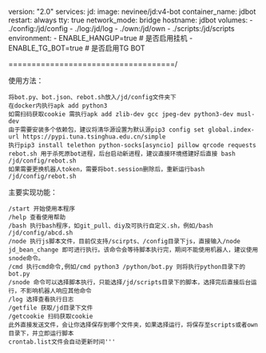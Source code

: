 version: "2.0"
services:
  jd:
    image: nevinee/jd:v4-bot
    container_name: jdbot
    restart: always
    tty: true
    network_mode: bridge
    hostname: jdbot
    volumes:
      - ./config:/jd/config
      - ./log:/jd/log
      - ./own:/jd/own
      - ./scripts:/jd/scripts
    environment: 
      - ENABLE_HANGUP=true  # 是否启用挂机
      - ENABLE_TG_BOT=true  # 是否启用TG BOT

====================================/

使用方法：

    将bot.py、bot.json、rebot.sh放入/jd/config文件夹下
    在docker内执行apk add python3
    如需扫码获取cookie 需执行apk add zlib-dev gcc jpeg-dev python3-dev musl-dev
    由于需要安装多个依赖包，建议将清华源设置为默认源pip3 config set global.index-url https://pypi.tuna.tsinghua.edu.cn/simple
    执行pip3 install telethon python-socks[asyncio] pillow qrcode requests
    rebot.sh 用于杀死原bot进程，后台启动新进程，建议直接环境搭建好后直接 bash /jd/config/rebot.sh
    如果需要更换机器人token，需要将bot.session删除后，重新运行bash /jd/config/rebot.sh

主要实现功能：

    /start 开始使用本程序
    /help 查看使用帮助
    /bash 执行bash程序，如git_pull、diy及可执行自定义.sh，例如/bash /jd/config/abcd.sh
    /node 执行js脚本文件，目前仅支持/scirpts、/config目录下js，直接输入/node jd_bean_change 即可进行执行。该命令会等待脚本执行完，期间不能使用机器人，建议使用snode命令。
    /cmd 执行cmd命令,例如/cmd python3 /python/bot.py 则将执行python目录下的bot.py
    /snode 命令可以选择脚本执行，只能选择/jd/scripts目录下的脚本，选择完后直接后台运行，不影响机器人响应其他命令
    /log 选择查看执行日志
    /getfile 获取/jd目录下文件
    /getcookie 扫码获取cookie
    此外直接发送文件，会让你选择保存到哪个文件夹，如果选择运行，将保存至scripts或者own目录下，并立即运行脚本
    crontab.list文件会自动更新时间'''
